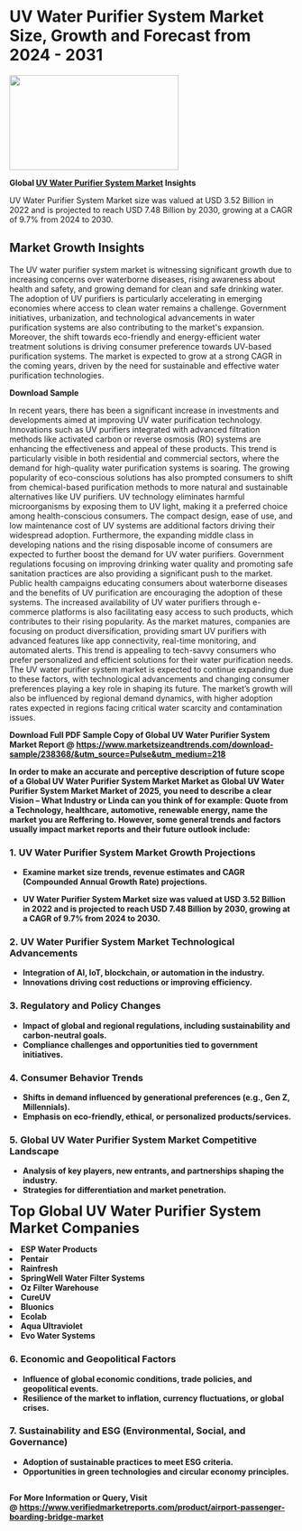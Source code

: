 <H1>UV Water Purifier System Market Size, Growth and Forecast from 2024 - 2031</H1><img class="aligncenter size-medium wp-image-584254" src="https://thirdeyenews.in/wp-content/uploads/2024/09/Global-Market-Research-300x168.jpeg" alt="" width="300" height="168" /><p><strong>Global&nbsp;<a href="https://www.marketsizeandtrends.com/download-sample/238368/&amp;utm_source=Pulse&amp;utm_medium=218">UV Water Purifier System Market</a> Insights</strong></p><p>UV Water Purifier System Market size was valued at USD 3.52 Billion in 2022 and is projected to reach USD 7.48 Billion by 2030, growing at a CAGR of 9.7% from 2024 to 2030.</p><p><h2>Market Growth Insights</h2> <p>The UV water purifier system market is witnessing significant growth due to increasing concerns over waterborne diseases, rising awareness about health and safety, and growing demand for clean and safe drinking water. The adoption of UV purifiers is particularly accelerating in emerging economies where access to clean water remains a challenge. Government initiatives, urbanization, and technological advancements in water purification systems are also contributing to the market's expansion. Moreover, the shift towards eco-friendly and energy-efficient water treatment solutions is driving consumer preference towards UV-based purification systems. The market is expected to grow at a strong CAGR in the coming years, driven by the need for sustainable and effective water purification technologies.</p> <p><strong>Download Sample</strong></p> <p>In recent years, there has been a significant increase in investments and developments aimed at improving UV water purification technology. Innovations such as UV purifiers integrated with advanced filtration methods like activated carbon or reverse osmosis (RO) systems are enhancing the effectiveness and appeal of these products. This trend is particularly visible in both residential and commercial sectors, where the demand for high-quality water purification systems is soaring. The growing popularity of eco-conscious solutions has also prompted consumers to shift from chemical-based purification methods to more natural and sustainable alternatives like UV purifiers. UV technology eliminates harmful microorganisms by exposing them to UV light, making it a preferred choice among health-conscious consumers. The compact design, ease of use, and low maintenance cost of UV systems are additional factors driving their widespread adoption. Furthermore, the expanding middle class in developing nations and the rising disposable income of consumers are expected to further boost the demand for UV water purifiers. Government regulations focusing on improving drinking water quality and promoting safe sanitation practices are also providing a significant push to the market. Public health campaigns educating consumers about waterborne diseases and the benefits of UV purification are encouraging the adoption of these systems. The increased availability of UV water purifiers through e-commerce platforms is also facilitating easy access to such products, which contributes to their rising popularity. As the market matures, companies are focusing on product diversification, providing smart UV purifiers with advanced features like app connectivity, real-time monitoring, and automated alerts. This trend is appealing to tech-savvy consumers who prefer personalized and efficient solutions for their water purification needs. The UV water purifier system market is expected to continue expanding due to these factors, with technological advancements and changing consumer preferences playing a key role in shaping its future. The market’s growth will also be influenced by regional demand dynamics, with higher adoption rates expected in regions facing critical water scarcity and contamination issues.</p> <p><strong></p><p><span class=""><strong>Download Full PDF Sample Copy of Global UV Water Purifier System Market Report</strong> @ <a href="https://www.marketsizeandtrends.com/download-sample/238368/&amp;utm_source=Pulse&amp;utm_medium=218" target="_blank">https://www.marketsizeandtrends.com/download-sample/238368/&amp;utm_source=Pulse&amp;utm_medium=218</a></span></p><p>In order to make an accurate and perceptive description of future scope of a Global&nbsp;UV Water Purifier System Market Market as Global&nbsp;UV Water Purifier System Market Market of 2025, you need to describe a clear Vision &ndash; What Industry or Linda can you think of for example: Quote from a Technology, healthcare, automotive, renewable energy, name the market you are Reffering to. However, some general trends and factors usually impact market reports and their future outlook include:</p><h3>1.&nbsp;<strong>UV Water Purifier System Market Growth Projections</strong></h3><ul><li>Examine market size trends, revenue estimates and CAGR (Compounded Annual Growth Rate) projections.</li><li><p>UV Water Purifier System Market size was valued at USD 3.52 Billion in 2022 and is projected to reach USD 7.48 Billion by 2030, growing at a CAGR of 9.7% from 2024 to 2030.</p></li></ul><h3>2.&nbsp;<strong>UV Water Purifier System Market Technological Advancements</strong></h3><ul><li>Integration of AI, IoT, blockchain, or automation in the industry.</li><li>Innovations driving cost reductions or improving efficiency.</li></ul><h3>3.&nbsp;<strong>Regulatory and Policy Changes</strong></h3><ul><li>Impact of global and regional regulations, including sustainability and carbon-neutral goals.</li><li>Compliance challenges and opportunities tied to government initiatives.</li></ul><h3>4.&nbsp;<strong>Consumer Behavior Trends</strong></h3><ul><li>Shifts in demand influenced by generational preferences (e.g., Gen Z, Millennials).</li><li>Emphasis on eco-friendly, ethical, or personalized products/services.</li></ul><h3>5.&nbsp;<strong>Global UV Water Purifier System Market Competitive Landscape</strong></h3><ul><li>Analysis of key players, new entrants, and partnerships shaping the industry.</li><li>Strategies for differentiation and market penetration.</li></ul><p data-pm-slice="1 1 []"><span style="color: inherit; font-family: inherit; font-size: 25px;">Top Global UV Water Purifier System Market Companies</span></p><div class="" data-test-id=""><p><li>ESP Water Products</li><li> Pentair</li><li> Rainfresh</li><li> SpringWell Water Filter Systems</li><li> Oz Filter Warehouse</li><li> CureUV</li><li> Bluonics</li><li> Ecolab</li><li> Aqua Ultraviolet</li><li> Evo Water Systems</li></p></div><h3>6.&nbsp;<strong>Economic and Geopolitical Factors</strong></h3><ul><li>Influence of global economic conditions, trade policies, and geopolitical events.</li><li>Resilience of the market to inflation, currency fluctuations, or global crises.</li></ul><h3>7.&nbsp;<strong>Sustainability and ESG (Environmental, Social, and Governance)</strong></h3><ul><li>Adoption of sustainable practices to meet ESG criteria.</li><li>Opportunities in green technologies and circular economy principles.</li></ul><h2><strong style="font-size: 14px;">For More Information or Query, Visit @&nbsp;</strong><a style="background-color: #ffffff; font-size: 14px;" href="https://www.marketsizeandtrends.com/report/uv-water-purifier-system-market/" target="_blank">https://www.verifiedmarketreports.com/product/airport-passenger-boarding-bridge-market</a></h2>
